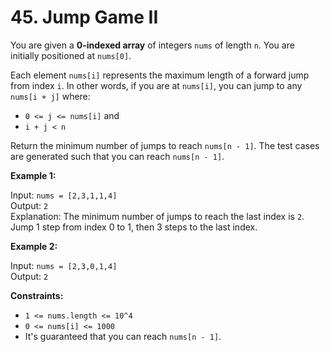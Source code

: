 # 45. Jump Game II

You are given a **0-indexed array** of integers `nums` of length `n`. You are initially positioned at `nums[0]`.

Each element `nums[i]` represents the maximum length of a forward jump from index `i`. In other words, if you are at `nums[i]`, you can jump to any `nums[i + j]` where:

- `0 <= j <= nums[i]` and
- `i + j < n`

Return the minimum number of jumps to reach `nums[n - 1]`. The test cases are generated such that you can reach `nums[n - 1]`.

**Example 1:**

Input: `nums = [2,3,1,1,4]`  
Output: `2`  
Explanation: The minimum number of jumps to reach the last index is `2`. Jump 1 step from index 0 to 1, then 3 steps to the last index.

**Example 2:**

Input: `nums = [2,3,0,1,4]`  
Output: `2`  

**Constraints:**

- `1 <= nums.length <= 10^4`
- `0 <= nums[i] <= 1000`
- It's guaranteed that you can reach `nums[n - 1]`.
